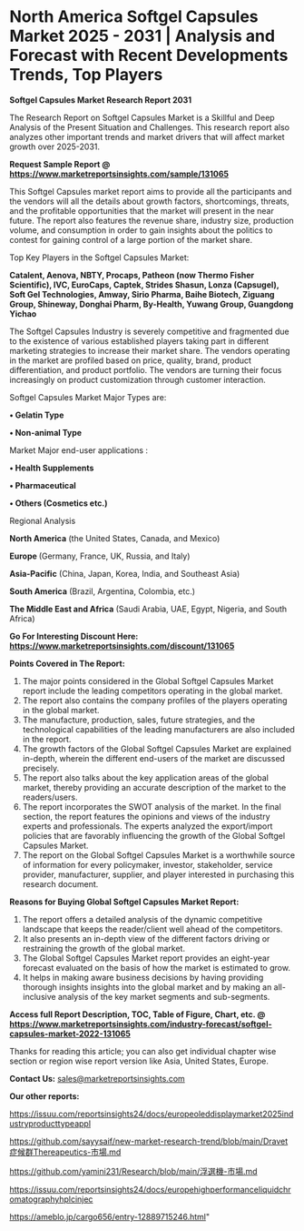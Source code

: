 # North America Softgel Capsules Market 2025 - 2031 | Analysis and Forecast with Recent Developments Trends, Top Players

<strong>Softgel Capsules Market Research Report 2031</strong>

The Research Report on Softgel Capsules Market is a Skillful and Deep Analysis of the Present Situation and Challenges. This research report also analyzes other important trends and market drivers that will affect market growth over 2025-2031.

<strong>Request Sample Report @ <a href=https://www.marketreportsinsights.com/sample/131065>https://www.marketreportsinsights.com/sample/131065</a></strong>

This Softgel Capsules market report aims to provide all the participants and the vendors will all the details about growth factors, shortcomings, threats, and the profitable opportunities that the market will present in the near future. The report also features the revenue share, industry size, production volume, and consumption in order to gain insights about the politics to contest for gaining control of a large portion of the market share.

Top Key Players in the Softgel Capsules Market:

<strong>Catalent, Aenova, NBTY, Procaps, Patheon (now Thermo Fisher Scientific), IVC, EuroCaps, Captek, Strides Shasun, Lonza (Capsugel), Soft Gel Technologies, Amway, Sirio Pharma, Baihe Biotech, Ziguang Group, Shineway, Donghai Pharm, By-Health, Yuwang Group, Guangdong Yichao</strong>

The Softgel Capsules Industry is severely competitive and fragmented due to the existence of various established players taking part in different marketing strategies to increase their market share. The vendors operating in the market are profiled based on price, quality, brand, product differentiation, and product portfolio. The vendors are turning their focus increasingly on product customization through customer interaction.

Softgel Capsules Market Major Types are:

<strong>• Gelatin Type

• Non-animal Type</strong>

Market Major end-user applications :

<strong>• Health Supplements

• Pharmaceutical

• Others (Cosmetics etc.)</strong>

Regional Analysis

</u><strong><b>North America</b></strong> (the United States, Canada, and Mexico)

<strong><b>Europe </b></strong>(Germany, France, UK, Russia, and Italy)

<strong><b>Asia-Pacific</b></strong> (China, Japan, Korea, India, and Southeast Asia)

<strong><b>South America</b></strong> (Brazil, Argentina, Colombia, etc.)

<strong><b>The Middle East and Africa</b></strong> (Saudi Arabia, UAE, Egypt, Nigeria, and South Africa)

<strong>Go For Interesting Discount Here: <a href=https://www.marketreportsinsights.com/discount/131065>https://www.marketreportsinsights.com/discount/131065</a></strong>

<strong>Points Covered in The Report:</strong>
<ol>
  <li>The major points considered in the Global Softgel Capsules Market report include the leading competitors operating in the global market.</li>
  <li>The report also contains the company profiles of the players operating in the global market.</li>
  <li>The manufacture, production, sales, future strategies, and the technological capabilities of the leading manufacturers are also included in the report.</li>
  <li>The growth factors of the Global Softgel Capsules Market are explained in-depth, wherein the different end-users of the market are discussed precisely.</li>
  <li>The report also talks about the key application areas of the global market, thereby providing an accurate description of the market to the readers/users.</li>
  <li>The report incorporates the SWOT analysis of the market. In the final section, the report features the opinions and views of the industry experts and professionals. The experts analyzed the export/import policies that are favorably influencing the growth of the Global Softgel Capsules Market.</li>
  <li>The report on the Global Softgel Capsules Market is a worthwhile source of information for every policymaker, investor, stakeholder, service provider, manufacturer, supplier, and player interested in purchasing this research document.</li>
</ol>
<strong>Reasons for Buying Global Softgel Capsules Market Report:</strong>

<ol>
  <li>The report offers a detailed analysis of the dynamic competitive landscape that keeps the reader/client well ahead of the competitors.</li>
  <li>It also presents an in-depth view of the different factors driving or restraining the growth of the global market.</li>
  <li>The Global Softgel Capsules Market report provides an eight-year forecast evaluated on the basis of how the market is estimated to grow.</li>
  <li>It helps in making aware business decisions by having providing thorough insights insights into the global market and by making an all-inclusive analysis of the key market segments and sub-segments.</li>
</ol>
<strong>Access full Report Description, TOC, Table of Figure, Chart, etc. @ <a href=https://www.marketreportsinsights.com/industry-forecast/softgel-capsules-market-2022-131065>https://www.marketreportsinsights.com/industry-forecast/softgel-capsules-market-2022-131065</a></strong>


Thanks for reading this article; you can also get individual chapter wise section or region wise report version like Asia, United States, Europe.

<strong>Contact Us:</strong>
sales@marketreportsinsights.com

<strong>Our other reports:</strong>

<a href=https://issuu.com/reportsinsights24/docs/europeoleddisplaymarket2025industryproducttypeappl>https://issuu.com/reportsinsights24/docs/europeoleddisplaymarket2025industryproducttypeappl</a>

<a href=https://github.com/sayysaif/new-market-research-trend/blob/main/Dravet症候群Thereapeutics-市場.md>https://github.com/sayysaif/new-market-research-trend/blob/main/Dravet症候群Thereapeutics-市場.md</a>

<a href=https://github.com/yamini231/Research/blob/main/浮選機-市場.md>https://github.com/yamini231/Research/blob/main/浮選機-市場.md</a>

<a href=https://issuu.com/reportsinsights24/docs/europehighperformanceliquidchromatographyhplcinjec>https://issuu.com/reportsinsights24/docs/europehighperformanceliquidchromatographyhplcinjec</a>

<a href=https://ameblo.jp/cargo656/entry-12889715246.html>https://ameblo.jp/cargo656/entry-12889715246.html</a>"
